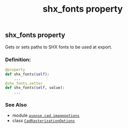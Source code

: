 ﻿---
title: shx_fonts property
second_title: Aspose.CAD for Python via .NET API References
description: 
type: docs
weight: 300
url: /python-net/aspose.cad.imageoptions/cadrasterizationoptions/shx_fonts/
is_root: false
---

## shx_fonts property


Gets or sets paths to SHX fonts to be used at export.
### Definition:
```python
@property
def shx_fonts(self):
    ...
@shx_fonts.setter
def shx_fonts(self, value):
    ...
```

### See Also
* module [`aspose.cad.imageoptions`](../../)
* class [`CadRasterizationOptions`](/cad/python-net/aspose.cad.imageoptions/cadrasterizationoptions)
